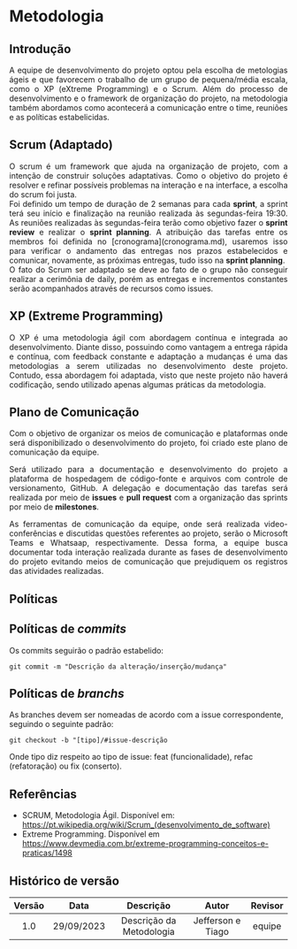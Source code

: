 # Metodologia 

## Introdução
<p align= "justify"> A equipe de desenvolvimento do projeto optou pela escolha de metologias ágeis e que favorecem o trabalho de um grupo de pequena/média escala, como o XP (eXtreme Programming) e o Scrum. Além do processo de desenvolvimento e o framework de organização do projeto, na metodologia também abordamos como acontecerá a comunicação entre o time, reuniões e as políticas estabelicidas. </p>

## Scrum (Adaptado)
<p align= "justify"> O scrum é um framework que ajuda na organização de projeto, com a intenção de construir soluções adaptativas. Como o objetivo do projeto é resolver e refinar possíveis problemas na interação e na interface, a escolha do scrum foi justa. <br>
Foi definido um tempo de duração de 2 semanas para cada <strong>sprint</strong>, a sprint terá seu início e finalização na reunião realizada às segundas-feira 19:30. As reuniões realizadas às segundas-feira terão como objetivo fazer o <strong>sprint review</strong> e realizar o <strong>sprint planning</strong>. A atribuição das tarefas entre os membros foi definida no [cronograma](cronograma.md), usaremos isso para verificar o andamento das entregas nos prazos estabelecidos e comunicar, novamente, as próximas entregas, tudo isso na <strong>sprint planning</strong>.<br>
O fato do Scrum ser adaptado se deve ao fato de o grupo não conseguir realizar a cerimônia de daily, porém as entregas e incrementos constantes serão acompanhados através de recursos como issues. </p>

## XP (Extreme Programming)
<p align= "justify"> O XP é uma metodologia ágil com abordagem contínua e integrada ao desenvolvimento. Diante disso, possuindo como vantagem a entrega rápida e contínua, com feedback constante e adaptação a mudanças é uma das metodologias a serem utilizadas no desenvolvimento deste projeto. Contudo, essa abordagem foi adaptada, visto que neste projeto não haverá codificação, sendo utilizado apenas algumas práticas da metodologia. </p>

## Plano de Comunicação
<p align= "justify"> Com o objetivo de organizar os meios de comunicação e plataformas onde será disponibilizado o desenvolvimento do projeto, foi criado este plano de comunicação da equipe.</p> 

<p align= "justify"> Será utilizado para a documentação e desenvolvimento do projeto a plataforma de hospedagem de código-fonte e arquivos com controle de versionamento, GitHub. A delegação e documentação das tarefas será realizada por meio de <strong>issues</strong> e <strong>pull request</strong> com a organização das sprints por meio de <strong>milestones</strong>.</p> 

<p align= "justify"> As ferramentas de comunicação da equipe, onde será realizada video-conferências e discutidas questões referentes ao projeto, serão o Microsoft Teams e Whatsaap, respectivamente. Dessa forma, a equipe busca documentar toda interação realizada durante as fases de desenvolvimento do projeto evitando meios de comunicação que prejudiquem os registros das atividades realizadas. </p>

## Políticas

## Políticas de <i>commits</i>
Os commits seguirão o padrão estabelido: <br>

    git commit -m "Descrição da alteração/inserção/mudança"

## Políticas de <i>branchs</i>
As branches devem ser nomeadas de acordo com a issue correspondente, seguindo o seguinte padrão: <br>

    git checkout -b "[tipo]/#issue-descrição

Onde tipo diz respeito ao tipo de issue: feat (funcionalidade), refac (refatoração) ou fix (conserto).

## Referências
- SCRUM, Metodologia Ágil. Disponível em: https://pt.wikipedia.org/wiki/Scrum_(desenvolvimento_de_software)
- Extreme Programming. Disponível em https://www.devmedia.com.br/extreme-programming-conceitos-e-praticas/1498

## Histórico de versão

| Versão |    Data    |      Descrição       |  Autor  | Revisor |
| :----: | :--------: | :------------------: | :-----: | :-----: |
|  1.0   | 29/09/2023 | Descrição da Metodologia | Jefferson e Tiago | equipe  |
